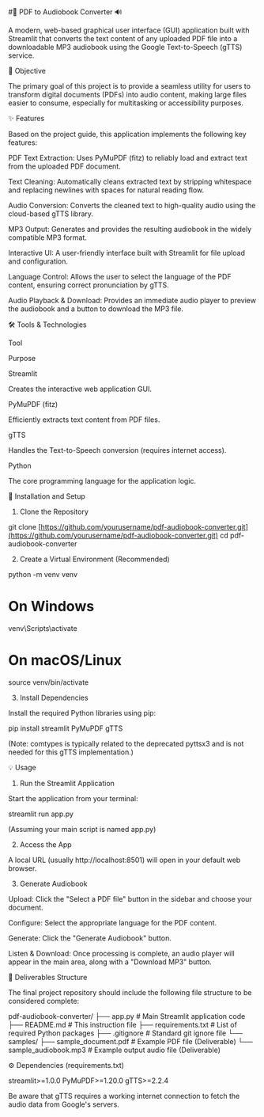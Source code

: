 #📖 PDF to Audiobook Converter 🔊

A modern, web-based graphical user interface (GUI) application built with Streamlit that converts the text content of any uploaded PDF file into a downloadable MP3 audiobook using the Google Text-to-Speech (gTTS) service.

🎯 Objective

The primary goal of this project is to provide a seamless utility for users to transform digital documents (PDFs) into audio content, making large files easier to consume, especially for multitasking or accessibility purposes.

✨ Features

Based on the project guide, this application implements the following key features:

PDF Text Extraction: Uses PyMuPDF (fitz) to reliably load and extract text from the uploaded PDF document.

Text Cleaning: Automatically cleans extracted text by stripping whitespace and replacing newlines with spaces for natural reading flow.

Audio Conversion: Converts the cleaned text to high-quality audio using the cloud-based gTTS library.

MP3 Output: Generates and provides the resulting audiobook in the widely compatible MP3 format.

Interactive UI: A user-friendly interface built with Streamlit for file upload and configuration.

Language Control: Allows the user to select the language of the PDF content, ensuring correct pronunciation by gTTS.

Audio Playback & Download: Provides an immediate audio player to preview the audiobook and a button to download the MP3 file.

🛠️ Tools & Technologies

Tool

Purpose

Streamlit

Creates the interactive web application GUI.

PyMuPDF (fitz)

Efficiently extracts text content from PDF files.

gTTS

Handles the Text-to-Speech conversion (requires internet access).

Python

The core programming language for the application logic.

🚀 Installation and Setup

1. Clone the Repository

git clone [https://github.com/yourusername/pdf-audiobook-converter.git](https://github.com/yourusername/pdf-audiobook-converter.git)
cd pdf-audiobook-converter


2. Create a Virtual Environment (Recommended)

python -m venv venv
# On Windows
venv\Scripts\activate
# On macOS/Linux
source venv/bin/activate


3. Install Dependencies

Install the required Python libraries using pip:

pip install streamlit PyMuPDF gTTS


(Note: comtypes is typically related to the deprecated pyttsx3 and is not needed for this gTTS implementation.)

💡 Usage

1. Run the Streamlit Application

Start the application from your terminal:

streamlit run app.py


(Assuming your main script is named app.py)

2. Access the App

A local URL (usually http://localhost:8501) will open in your default web browser.

3. Generate Audiobook

Upload: Click the "Select a PDF file" button in the sidebar and choose your document.

Configure: Select the appropriate language for the PDF content.

Generate: Click the "Generate Audiobook" button.

Listen & Download: Once processing is complete, an audio player will appear in the main area, along with a "Download MP3" button.

📂 Deliverables Structure

The final project repository should include the following file structure to be considered complete:

pdf-audiobook-converter/
├── app.py                      # Main Streamlit application code
├── README.md                   # This instruction file
├── requirements.txt            # List of required Python packages
├── .gitignore                  # Standard git ignore file
└── samples/
    ├── sample_document.pdf     # Example PDF file (Deliverable)
    └── sample_audiobook.mp3    # Example output audio file (Deliverable)


⚙️ Dependencies (requirements.txt)

streamlit>=1.0.0
PyMuPDF>=1.20.0
gTTS>=2.2.4


Be aware that gTTS requires a working internet connection to fetch the audio data from Google's servers.
